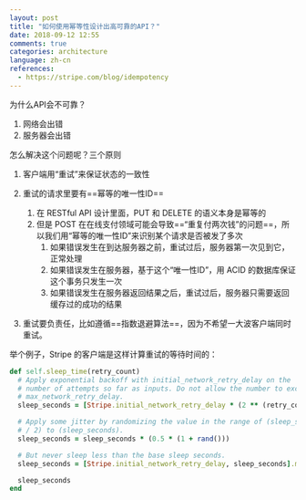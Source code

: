 ```yaml
---
layout: post
title: "如何使用幂等性设计出高可靠的API？"
date: 2018-09-12 12:55
comments: true
categories: architecture
language: zh-cn
references:
  - https://stripe.com/blog/idempotency
---
```


为什么API会不可靠？

1. 网络会出错
2. 服务器会出错


怎么解决这个问题呢？三个原则

1. 客户端用“重试”来保证状态的一致性


2. 重试的请求里要有==幂等的唯一性ID==

    1. 在 RESTful API 设计里面，PUT 和 DELETE 的语义本身是幂等的
    2. 但是 POST 在在线支付领域可能会导致==“重复付两次钱”的问题==，所以我们用“幂等的唯一性ID”来识别某个请求是否被发了多次
        1. 如果错误发生在到达服务器之前，重试过后，服务器第一次见到它，正常处理
        2. 如果错误发生在服务器，基于这个“唯一性ID”，用 ACID 的数据库保证这个事务只发生一次
        3. 如果错误发生在服务器返回结果之后，重试过后，服务器只需要返回缓存过的成功的结果


3. 重试要负责任，比如遵循==指数退避算法==，因为不希望一大波客户端同时重试。

举个例子，Stripe 的客户端是这样计算重试的等待时间的：

```ruby
def self.sleep_time(retry_count)
  # Apply exponential backoff with initial_network_retry_delay on the
  # number of attempts so far as inputs. Do not allow the number to exceed
  # max_network_retry_delay.
  sleep_seconds = [Stripe.initial_network_retry_delay * (2 ** (retry_count - 1)), Stripe.max_network_retry_delay].min

  # Apply some jitter by randomizing the value in the range of (sleep_seconds
  # / 2) to (sleep_seconds).
  sleep_seconds = sleep_seconds * (0.5 * (1 + rand()))

  # But never sleep less than the base sleep seconds.
  sleep_seconds = [Stripe.initial_network_retry_delay, sleep_seconds].max

  sleep_seconds
end
```
